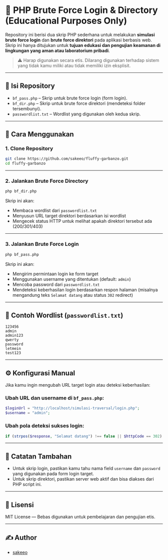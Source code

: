 # 🔐 PHP Brute Force Login & Directory (Educational Purposes Only)

Repository ini berisi dua skrip PHP sederhana untuk melakukan **simulasi brute force login** dan **brute force direktori** pada aplikasi berbasis web. Skrip ini hanya ditujukan untuk **tujuan edukasi dan pengujian keamanan di lingkungan yang aman atau laboratorium pribadi**.

> ⚠️ Harap digunakan secara etis. Dilarang digunakan terhadap sistem yang tidak kamu miliki atau tidak memiliki izin eksplisit.

---

## 📂 Isi Repository

- `bf_pass.php` – Skrip untuk brute force login (form login).
- `bf_dir.php` – Skrip untuk brute force direktori (mendeteksi folder tersembunyi).
- `passwordlist.txt` – Wordlist yang digunakan oleh kedua skrip.

---

## 🚀 Cara Menggunakan

### 1. Clone Repository

```bash
git clone https://github.com/sakeeo/fluffy-garbanzo.git
cd fluffy-garbanzo
```

---

### 2. Jalankan Brute Force Directory

```bash
php bf_dir.php
```

Skrip ini akan:

- Membaca wordlist dari `passwordlist.txt`
- Menyusun URL target direktori berdasarkan isi wordlist
- Mengecek status HTTP untuk melihat apakah direktori tersebut ada (200/301/403)

---

### 3. Jalankan Brute Force Login

```bash
php bf_pass.php
```

Skrip ini akan:

- Mengirim permintaan login ke form target
- Menggunakan username yang ditentukan (default: `admin`)
- Mencoba password dari `passwordlist.txt`
- Mendeteksi keberhasilan login berdasarkan respon halaman (misalnya mengandung teks `Selamat datang` atau status `302` redirect)

---

## 🧪 Contoh Wordlist (`passwordlist.txt`)

```
123456
admin
admin123
qwerty
password
letmein
test123
```

---

## ⚙️ Konfigurasi Manual

Jika kamu ingin mengubah URL target login atau deteksi keberhasilan:

### Ubah URL dan username di `bf_pass.php`:

```php
$loginUrl = "http://localhost/simulasi-traversal/login.php";
$username = "admin";
```

### Ubah pola deteksi sukses login:

```php
if (strpos($response, "Selamat datang") !== false || $httpCode == 302)
```

---

## 📌 Catatan Tambahan

- Untuk skrip login, pastikan kamu tahu nama field `username` dan `password` yang digunakan pada form login target.
- Untuk skrip direktori, pastikan server web aktif dan bisa diakses dari PHP script ini.

---

## 📜 Lisensi

MIT License — Bebas digunakan untuk pembelajaran dan pengujian etis.

---

## ✍️ Author

- [sakeeo](https://github.com/sakeeo)
